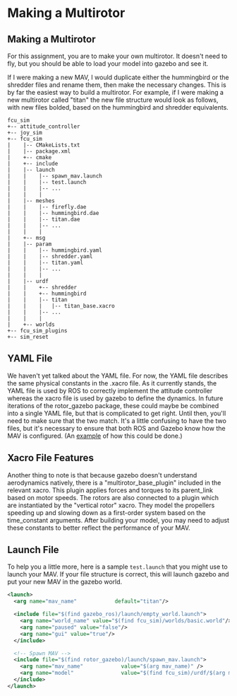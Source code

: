 # Making a Multirotor

## Making a Multirotor
For this assignment, you are to make your own multirotor. It doesn't need to fly, but you should be able to load your model into gazebo and see it.

If I were making a new MAV, I would duplicate either the hummingbird or the shredder files and rename them, then make the necessary changes. This is by far the easiest way to build a multirotor. For example, if I were making a new multirotor called "titan" the new file structure would look as follows, with new files bolded, based on the hummingbird and shredder equivalents.

```
fcu_sim
+-- attitude_controller
+-- joy_sim
+-- fcu_sim
|    |-- CMakeLists.txt
|    |-- package.xml
|    +-- cmake
|    +-- include
|    |-- launch
|    |    |-- spawn_mav.launch
|    |    |-- test.launch
|    |    |-- ...
|    |    |
|    |-- meshes
|    |    |-- firefly.dae
|    |    |-- hummingbird.dae
|    |    |-- titan.dae
|    |    |-- ...
|    |    |
|    +-- msg
|    |-- param
|    |    |-- hummingbird.yaml
|    |    |-- shredder.yaml
|    |    |-- titan.yaml
|    |    |-- ...
|    |    |
|    |-- urdf
|    |    +-- shredder
|    |    +-- hummingbird
|    |    |-- titan
|    |    |   |-- titan_base.xacro
|    |    |-- ...
|    |    |
|    +-- worlds
+-- fcu_sim_plugins
+-- sim_reset
```

## YAML File
We haven't yet talked about the YAML file. For now, the YAML file describes the same physical constants in the .xacro file. As it currently stands, the YAML file is used by ROS to correctly implement the attitude controller whereas the xacro file is used by gazebo to define the dynamics. In future iterations of the rotor_gazebo package, these could maybe be combined into a single YAML file, but that is complicated to get right. Until then, you'll need to make sure that the two match. It's a little confusing to have the two files, but it's necessary to ensure that both ROS and Gazebo know how the MAV is configured. (An [example](https://answers.ros.org/question/115226/how-to-pass-parameters-loaded-from-a-yaml-file-into-a-xacro/) of how this could be done.)

## Xacro File Features
Another thing to note is that because gazebo doesn't understand aerodynamics natively, there is a "multirotor_base_plugin" included in the relevant xacro. This plugin applies forces and torques to its parent_link based on motor speeds. The rotors are also connected to a plugin which are instantiated by the "vertical rotor" xacro. They model the propellers speeding up and slowing down as a first-order system based on the time_constant arguments. After building your model, you may need to adjust these constants to better reflect the performance of your MAV.

## Launch File
To help you a little more, here is a sample `test.launch` that you might use to launch your MAV. If your file structure is correct, this will launch gazebo and put your new MAV in the gazebo world.
```xml
<launch>
  <arg name="mav_name"            default="titan"/>

  <include file="$(find gazebo_ros)/launch/empty_world.launch">
    <arg name="world_name" value="$(find fcu_sim)/worlds/basic.world"/>
    <arg name="paused" value="false"/>
    <arg name="gui" value="true"/>
  </include>

  <!-- Spawn MAV -->
  <include file="$(find rotor_gazebo)/launch/spawn_mav.launch">
    <arg name="mav_name"            value="$(arg mav_name)" />
    <arg name="model"               value="$(find fcu_sim)/urdf/$(arg mav_name)/$(arg mav_name)_base.xacro" />
  </include>
</launch>
```
